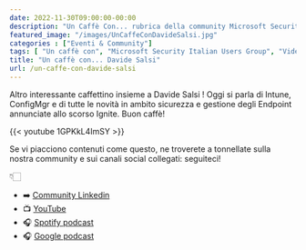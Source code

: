 ```yaml
---
date: 2022-11-30T09:00:00-00:00
description: "Un Caffè Con... rubrica della community Microsoft Security Italian Users Group. Oggi parliamo di Intune con il MVP Davide Salsi."
featured_image: "/images/UnCaffeConDavideSalsi.jpg"
categories : ["Eventi & Community"]
tags: [ "Un caffè con", "Microsoft Security Italian Users Group", "Video" ]
title: "Un caffè con... Davide Salsi"
url: /un-caffe-con-davide-salsi
---
```

Altro interessante caffettino insieme a Davide Salsi ! Oggi si parla di Intune, ConfigMgr e di tutte le novità in ambito sicurezza e gestione degli Endpoint annunciate allo scorso Ignite. Buon caffè!

{{< youtube 1GPKkL4ImSY >}}

Se vi piacciono contenuti come questo, ne troverete a tonnellate sulla nostra community e sui canali social collegati: seguiteci!

👇🏻

- ➡️ [Community Linkedin](https://www.linkedin.com/groups/9051256/)
- 📺 [YouTube](https://www.youtube.com/channel/UCfHl2wg4I5qOYI90SCllJhw)
- 🎧 [Spotify podcast](https://open.spotify.com/show/6DYut6ML56sjtLJB6YGI7i)
- 🎧 [Google podcast](https://podcasts.google.com/feed/aHR0cHM6Ly9hbmNob3IuZm0vcy83ZjFhMjQ3NC9wb2RjYXN0L3Jzcw?sa=X&ved=2ahUKEwjRsPbfnOP1AhW2yLsIHRYcDwkQ9sEGegQIARAC)
